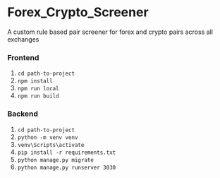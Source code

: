 # Forex_Crypto_Screener
A custom rule based pair screener for forex and crypto pairs across all exchanges

### Frontend

1. `cd path-to-project`
2. `npm install`
3. `npm run local`
4. `npm run build`

### Backend

1. `cd path-to-project`
2. `python -m venv venv`
3. `venv\Scripts\activate`
4. `pip install -r requirements.txt`
5. `python manage.py migrate`
6. `python manage.py runserver 3030`
